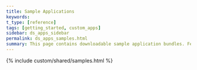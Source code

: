```yaml
---
title: Sample Applications
keywords:
t_type: [reference]
tags: [getting_started, custom_apps]
sidebar: ds_apps_sidebar
permalink: ds_apps_samples.html
summary: This page contains downloadable sample application bundles. Feel free to download, inspect, and modify any of these applications. Each application comes in a working state, and can be downloaded and immediately uploaded into your developer account.
---
```

{% include custom/shared/samples.html %}
